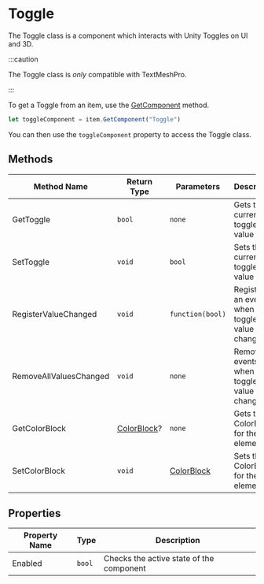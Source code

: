 # Toggle

The Toggle class is a component which interacts with Unity Toggles on UI and 3D.

:::caution

The Toggle class is *only* compatible with TextMeshPro.

:::

To get a Toggle from an item, use the [GetComponent](./../../item/getcomponent.md) method.

```js
let toggleComponent = item.GetComponent("Toggle")
```

You can then use the `toggleComponent` property to access the Toggle class.

## Methods

Method Name | Return Type | Parameters | Description
--- | --- | --- | ---
GetToggle | `bool` | `none` | Gets the current toggle value
SetToggle | `void` | `bool` | Sets the current toggle value
RegisterValueChanged | `void` | `function(bool)` | Registers an event for when the toggle value is changed
RemoveAllValuesChanged | `void` | `none` | Removes all events for when the toggle value is changed
GetColorBlock | [ColorBlock](./../../colorblock/index.md)? | `none` | Gets the ColorBlock for the element
SetColorBlock | `void` | [ColorBlock](./../../colorblock/index.md) | Sets the ColorBlock for the element

## Properties

Property Name | Type | Description
--- | --- | ---
Enabled | `bool` | Checks the active state of the component